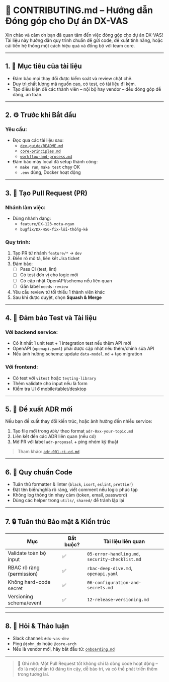 # 🤝 CONTRIBUTING.md – Hướng dẫn Đóng góp cho Dự án DX-VAS

Xin chào và cảm ơn bạn đã quan tâm đến việc đóng góp cho dự án DX-VAS!  
Tài liệu này hướng dẫn quy trình chuẩn để gửi code, đề xuất tính năng, hoặc cải tiến hệ thống một cách hiệu quả và đồng bộ với team core.

---

## 1. 🎯 Mục tiêu của tài liệu

- Đảm bảo mọi thay đổi được kiểm soát và review chặt chẽ.
- Duy trì chất lượng mã nguồn cao, có test, có tài liệu đi kèm.
- Tạo điều kiện để các thành viên – nội bộ hay vendor – đều đóng góp dễ dàng, an toàn.

---

## 2. ⚙️ Trước khi Bắt đầu

### Yêu cầu:
- Đọc qua các tài liệu sau:
  - [`dev-guide/README.md`](./dev-guide/README.md)
  - [`core-principles.md`](./dev-guide/02-core-principles.md)
  - [`workflow-and-process.md`](./dev-guide/03-workflow-and-process.md)
- Đảm bảo máy local đã setup thành công:
  - `make run`, `make test` chạy OK
  - `.env` đúng, Docker hoạt động

---

## 3. 🌱 Tạo Pull Request (PR)

### Nhánh làm việc:
- Dùng nhánh dạng:
  - `feature/DX-123-mota-ngan`
  - `bugfix/DX-456-fix-lỗi-thống-kê`

### Quy trình:
1. Tạo PR từ nhánh `feature/*` → `dev`
2. Điền rõ mô tả, liên kết Jira ticket
3. Đảm bảo:
   - [ ] Pass CI (test, lint)
   - [ ] Có test đơn vị cho logic mới
   - [ ] Có cập nhật OpenAPI/schema nếu liên quan
   - [ ] Gắn label `needs-review`
4. Yêu cầu review từ tối thiểu 1 thành viên khác
5. Sau khi được duyệt, chọn **Squash & Merge**

---

## 4. 🧪 Đảm bảo Test và Tài liệu

### Với backend service:
- Có ít nhất 1 unit test + 1 integration test nếu thêm API mới
- OpenAPI (`openapi.yaml`) phải được cập nhật nếu thêm/chỉnh sửa API
- Nếu ảnh hưởng schema: update `data-model.md` + tạo migration

### Với frontend:
- Có test với `vitest` hoặc `testing-library`
- Thêm validate cho input nếu là form
- Kiểm tra UI ở mobile/tablet/desktop

---

## 5. 📝 Đề xuất ADR mới

Nếu bạn đề xuất thay đổi kiến trúc, hoặc ảnh hưởng đến nhiều service:

1. Tạo file mới trong `ADR/` theo format `adr-0xx-your-topic.md`
2. Liên kết đến các ADR liên quan (nếu có)
3. Mở PR với label `adr-proposal` + ping nhóm kỹ thuật

> Tham khảo: [`adr-001-ci-cd.md`](../ADR/adr-001-ci-cd.md)

---

## 6. 🧹 Quy chuẩn Code

- Tuân thủ formatter & linter (`black`, `isort`, `eslint`, `prettier`)
- Đặt tên biến/nghĩa rõ ràng, viết comment nếu logic phức tạp
- Không log thông tin nhạy cảm (token, email, password)
- Dùng các helper trong `utils/`, `shared/` để tránh lặp lại

---

## 7. 🔒 Tuân thủ Bảo mật & Kiến trúc

| Mục                       | Bắt buộc? | Tài liệu liên quan |
|--------------------------|-----------|---------------------|
| Validate toàn bộ input   | ✅         | `05-error-handling.md`, `security-checklist.md` |
| RBAC rõ ràng (permission) | ✅         | `rbac-deep-dive.md`, `openapi.yaml` |
| Không hard-code secret   | ✅         | `06-configuration-and-secrets.md` |
| Versioning schema/event  | ✅         | `12-release-versioning.md` |

---

## 8. 🙋 Hỏi & Thảo luận

- Slack channel: `#dx-vas-dev`
- Ping `@john_dx` hoặc `@core-arch`
- Nếu là vendor mới, hãy bắt đầu từ: [`onboarding.md`](./dev-guide/internal/onboarding.md)

---

> 📌 Ghi nhớ: Một Pull Request tốt không chỉ là dòng code hoạt động – đó là một phần tử đáng tin cậy, dễ bảo trì, và có thể phát triển thêm trong tương lai.
